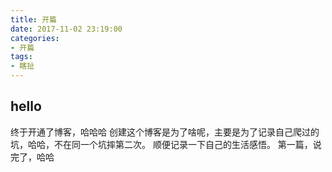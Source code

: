 ```yaml
---
title: 开篇
date: 2017-11-02 23:19:00
categories:
- 开篇
tags:
- 瞎扯
---
```



## hello

终于开通了博客，哈哈哈
创建这个博客是为了啥呢，主要是为了记录自己爬过的坑，哈哈，不在同一个坑摔第二次。
顺便记录一下自己的生活感悟。
第一篇，说完了，哈哈






